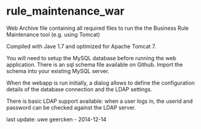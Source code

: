 rule_maintenance_war
====================

Web Archive file containing all required files to run the the Business Rule Maintenance tool (e.g. using Tomcat)

Compiled with Jave 1.7 and optimized for Apache Tomcat 7.

You will need to setup the MySQL database before running the web application. There is an sql schema file available on Github. Import the schema into your existing MySQL server.

When the webapp is run initially, a dialog allows to define the configuration details of the database connection and the LDAP settings.

There is basic LDAP support available: when a user logs in, the userid and password can be checked against the LDAP server.

last update: uwe geercken - 2014-12-14

